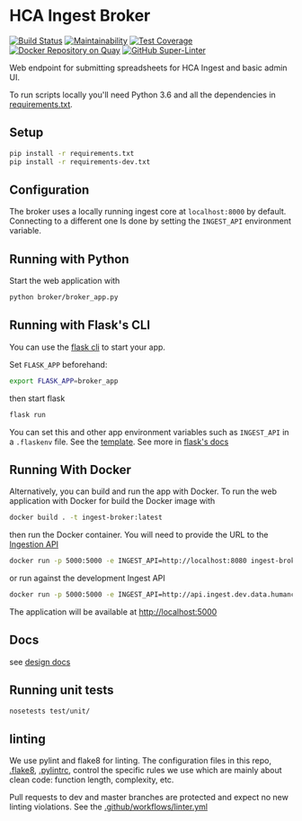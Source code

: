 # HCA Ingest Broker

[![Build Status](https://travis-ci.org/HumanCellAtlas/ingest-client.svg?branch=master)](https://travis-ci.org/HumanCellAtlas/ingest-broker)
[![Maintainability](https://api.codeclimate.com/v1/badges/c3cb9256f7e92537fa99/maintainability)](https://codeclimate.com/github/HumanCellAtlas/ingest-broker/maintainability)
[![Test Coverage](https://api.codeclimate.com/v1/badges/c3cb9256f7e92537fa99/test_coverage)](https://codeclimate.com/github/HumanCellAtlas/ingest-broker/test_coverage)
[![Docker Repository on Quay](https://quay.io/repository/humancellatlas/ingest-broker/status "Docker Repository on Quay")](https://quay.io/repository/humancellatlas/ingest-broker)
[![GitHub Super-Linter](https://github.com/ebi-ait/ingest-broker/workflows/Lint%20Code%20Base/badge.svg)](https://github.com/marketplace/actions/super-linter)


Web endpoint for submitting spreadsheets for HCA Ingest and basic admin UI.

To run scripts locally you'll need Python 3.6 and all the dependencies in [requirements.txt](requirements.txt).

## Setup

```bash
pip install -r requirements.txt
pip install -r requirements-dev.txt
```

## Configuration

The broker uses a locally running ingest core at `localhost:8000` by default. Connecting to a different one
Is done by setting the `INGEST_API` environment variable.

## Running with Python

Start the web application with

```bash
python broker/broker_app.py
```

## Running with Flask's CLI

You can use the [flask cli](https://flask.palletsprojects.com/en/2.0.x/cli) to start your app.

Set `FLASK_APP` beforehand:

```bash
export FLASK_APP=broker_app
```

then start flask

```bash
flask run
```

You can set this and other app environment variables such as `INGEST_API` in a `.flaskenv` file.
See the [template](.flaskenv.template).
See more in [flask's docs](https://flask.palletsprojects.com/en/2.0.x/cli/#environment-variables-from-dotenv)

## Running With Docker
Alternatively, you can build and run the app with Docker. To run the web application with Docker for build the Docker image with

```bash
docker build . -t ingest-broker:latest
```

then run the Docker container. You will need to provide the URL to the [Ingestion API](https://github.com/HumanCellAtlas/ingest-core)

```bash
docker run -p 5000:5000 -e INGEST_API=http://localhost:8080 ingest-broker:latest
```

or run against the development Ingest API
```bash
docker run -p 5000:5000 -e INGEST_API=http://api.ingest.dev.data.humancellatlas.org ingest-broker:latest
```

The application will be available at <http://localhost:5000>

## Docs

see [design docs](doc/)

## Running unit tests

```bash
nosetests test/unit/
```

## linting

We use pylint and flake8 for linting.
The configuration files in this repo, [.flake8](.flake8), [.pylintrc](.pylintrc), control the specific rules we use which are mainly about clean code: function length, complexity, etc.

Pull requests to dev and master branches are protected and expect no new linting violations. See the [.github/workflows/linter.yml](.github/workflows/linter.yml)
